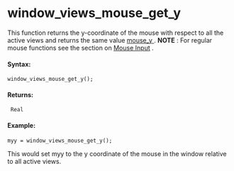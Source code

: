 # window_views_mouse_get_y

This function returns the y-coordinate of the mouse with respect to all
the active views and returns the same value [ mouse_y
](../../Game_Input/Mouse_Input/mouse_y) . **NOTE** : For regular
mouse functions see the section on [Mouse
Input](../../Game_Input/Mouse_Input/Mouse_Input) .

#### Syntax:

``` gml
window_views_mouse_get_y();
```

#### Returns:

``` gml
 Real
```

#### Example:

``` gml
myy = window_views_mouse_get_y();
```

This would set myy to the y coordinate of the mouse in the window
relative to all active views.
